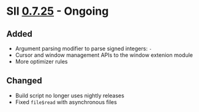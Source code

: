 # Sll [0.7.25] - Ongoing

## Added

- Argument parsing modifier to parse signed integers: `-`
- Cursor and window management APIs to the window extenion module
- More optimizer rules

## Changed

- Build script no longer uses nightly releases
- Fixed `file$read` with asynchronous files

[0.7.25]: https://github.com/sl-lang/sll/compare/sll-v0.7.24...main
